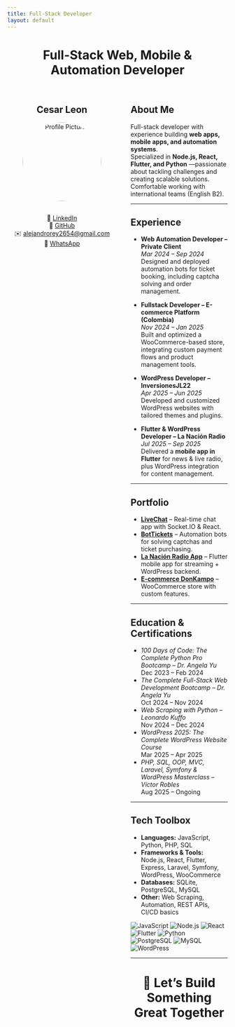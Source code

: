 ```yaml
---
title: Full-Stack Developer
layout: default
---
```


<!-- Main Title -->
<h1 align="center">Full-Stack Web, Mobile & Automation Developer</h1>

<div style="display: grid; grid-template-columns: 250px 1fr; gap: 2rem; align-items: start; margin-top: 2rem;">

  <!-- Left column -->
  <div align="center">
    <h2 style="margin-bottom: 0;">Cesar Leon</h2>
    <img src="https://avatars.githubusercontent.com/u/102229911" alt="Profile Picture" width="180" style="border-radius: 50%; margin: 1rem 0;" />
    <p>
      🔗 <a href="https://www.linkedin.com/in/cesaraleonr">LinkedIn</a><br/>
      🐙 <a href="https://github.com/Fockus26">GitHub</a><br/>
      ✉️ <a href="mailto:alejandrorey2654@gmail.com">alejandrorey2654@gmail.com</a><br/>
      📱 <a href="https://wa.me/584149771310">WhatsApp</a>
    </p>
  </div>

  <!-- Right column -->
  <div>

## About Me

Full-stack developer with experience building **web apps, mobile apps, and automation systems**.  
Specialized in **Node.js, React, Flutter, and Python** —passionate about tackling challenges and creating scalable solutions.  
Comfortable working with international teams (English B2).

---

## Experience

- **Web Automation Developer – Private Client**  
  _Mar 2024 – Sep 2024_  
  Designed and deployed automation bots for ticket booking, including captcha solving and order management.

- **Fullstack Developer – E-commerce Platform (Colombia)**  
  _Nov 2024 – Jan 2025_  
  Built and optimized a WooCommerce-based store, integrating custom payment flows and product management tools.

- **WordPress Developer – InversionesJL22**  
  _Apr 2025 – Jun 2025_  
  Developed and customized WordPress websites with tailored themes and plugins.

- **Flutter & WordPress Developer – La Nación Radio**  
  _Jul 2025 – Sep 2025_  
  Delivered a **mobile app in Flutter** for news & live radio, plus WordPress integration for content management.

---

## Portfolio

- [**LiveChat**](https://github.com/Fockus26) – Real-time chat app with Socket.IO & React.
- [**BotTickets**](https://github.com/Fockus26/BotTickets-CaseStudy) – Automation bots for solving captchas and ticket purchasing.
- [**La Nación Radio App**](https://github.com/Fockus26/La-Nacion-Radio-Mobile-App-CaseStudy) – Flutter mobile app for streaming + WordPress backend.
- [**E-commerce DonKampo**](https://github.com/Fockus26/DonKampo-CaseStudy) – WooCommerce store with custom features.

---

## Education & Certifications

- _100 Days of Code: The Complete Python Pro Bootcamp – Dr. Angela Yu_  
  Dec 2023 – Feb 2024
- _The Complete Full-Stack Web Development Bootcamp – Dr. Angela Yu_  
  Oct 2024 – Nov 2024
- _Web Scraping with Python – Leonardo Kuffo_  
  Nov 2024 – Dec 2024
- _WordPress 2025: The Complete WordPress Website Course_  
  Mar 2025 – Apr 2025
- _PHP, SQL, OOP, MVC, Laravel, Symfony & WordPress Masterclass – Víctor Robles_  
  Aug 2025 – Ongoing

---

## Tech Toolbox

- **Languages:** JavaScript, Python, PHP, SQL
- **Frameworks & Tools:** Node.js, React, Flutter, Express, Laravel, Symfony, WordPress, WooCommerce
- **Databases:** SQLite, PostgreSQL, MySQL
- **Other:** Web Scraping, Automation, REST APIs, CI/CD basics

![JavaScript](https://img.shields.io/badge/JavaScript-F7DF1E?style=for-the-badge&logo=javascript&logoColor=black)
![Node.js](https://img.shields.io/badge/Node.js-339933?style=for-the-badge&logo=node.js&logoColor=white)
![React](https://img.shields.io/badge/React-61DAFB?style=for-the-badge&logo=react&logoColor=black)
![Flutter](https://img.shields.io/badge/Flutter-02569B?style=for-the-badge&logo=flutter&logoColor=white)
![Python](https://img.shields.io/badge/Python-3776AB?style=for-the-badge&logo=python&logoColor=white)
![PostgreSQL](https://img.shields.io/badge/PostgreSQL-316192?style=for-the-badge&logo=postgresql&logoColor=white)
![MySQL](https://img.shields.io/badge/MySQL-4479A1?style=for-the-badge&logo=mysql&logoColor=white)
![WordPress](https://img.shields.io/badge/WordPress-21759B?style=for-the-badge&logo=wordpress&logoColor=white)

---

<h1 align="center">🚀 Let’s Build Something Great Together</h1>
  </div>
</div>
